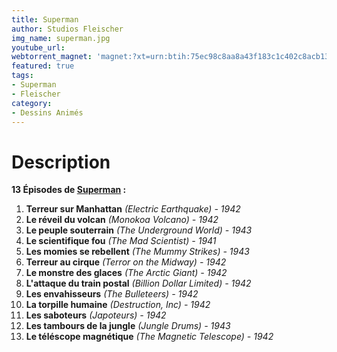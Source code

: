 ```yaml
---
title: Superman
author: Studios Fleischer
img_name: superman.jpg
youtube_url:
webtorrent_magnet: 'magnet:?xt=urn:btih:75ec98c8aa8a43f183c1c402c8acb13e8bfe2d46&dn=uTucYGNhK1mc.mp4&tr=udp://explodie.org:6969&tr=udp://tracker.coppersurfer.tk:6969&tr=udp://tracker.empire-js.us:1337&tr=udp://tracker.leechers-paradise.org:6969&tr=udp://tracker.opentrackr.org:1337&tr=wss://tracker.btorrent.xyz&tr=wss://tracker.fastcast.nz&tr=wss://tracker.openwebtorrent.com&as=https://seed01.bitchute.com/8929/uTucYGNhK1mc.mp4&as=https://seed02.bitchute.com/8929/uTucYGNhK1mc.mp4&as=https://seed03.bitchute.com/8929/uTucYGNhK1mc.mp4&xs=https://www.bitchute.com/torrent/8929/uTucYGNhK1mc.webtorrent'
featured: true
tags:
- Superman
- Fleischer
category:
- Dessins Animés
---
```


# Description
**13 Épisodes de [Superman](https://www.amazon.fr/gp/product/B01B1ZLHCC/ref=as_li_qf_sp_asin_il_tl?ie=UTF8&tag=ctimes-21&camp=1642&creative=6746&linkCode=as2&creativeASIN=B01B1ZLHCC&linkId=f240fbc9835d1ea20931d59e0aaade8b) :**
1. **Terreur sur Manhattan** *(Electric Earthquake) - 1942*
2. **Le réveil du volcan** *(Monokoa Volcano) - 1942*
3. **Le peuple souterrain** *(The Underground World) - 1943*
4. **Le scientifique fou** *(The Mad Scientist) - 1941*
5. **Les momies se rebellent** *(The Mummy Strikes) - 1943*
6. **Terreur au cirque** *(Terror on the Midway) - 1942*
7. **Le monstre des glaces** *(The Arctic Giant) - 1942*
8. **L'attaque du train postal** *(Billion Dollar Limited) - 1942*
9. **Les envahisseurs** *(The Bulleteers) - 1942*
10. **La torpille humaine** *(Destruction, Inc) - 1942*
11. **Les saboteurs** *(Japoteurs) - 1942*
12. **Les tambours de la jungle** *(Jungle Drums) - 1943*
13. **Le téléscope magnétique** *(The Magnetic Telescope) - 1942*
